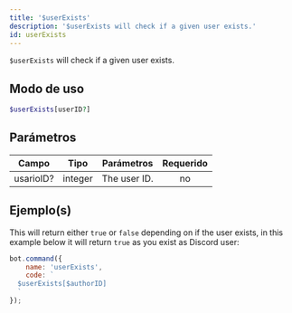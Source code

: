 ```yaml
---
title: '$userExists'
description: '$userExists will check if a given user exists.'
id: userExists
---
```


`$userExists` will check if a given user exists.

## Modo de uso

```php
$userExists[userID?]
```

## Parámetros

| Campo     | Tipo    | Parámetros   | Requerido |
| --------- | ------- | ------------ |:---------:|
| usarioID? | integer | The user ID. |    no     |

## Ejemplo(s)

This will return either `true` or `false` depending on if the user exists, in this example below it will return `true` as you exist as Discord user:

```javascript
bot.command({
    name: 'userExists',
    code: `
  $userExists[$authorID]
  `
});
```
